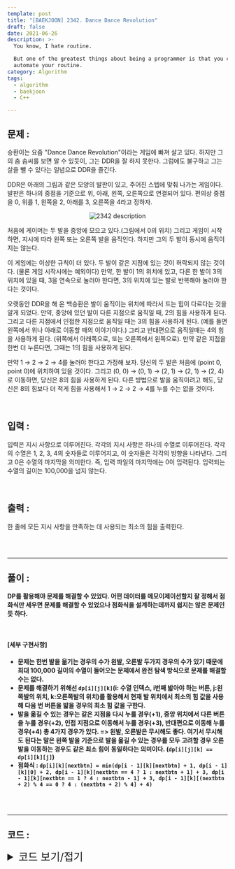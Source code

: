```yaml
---
template: post
title: "[BAEKJOON] 2342. Dance Dance Revolution"
draft: false
date: 2021-06-26
description: >-
  You know, I hate routine.

  But one of the greatest things about being a programmer is that you can
  automate your routine.
category: Algorithm
tags:
  - algorithm
  - baekjoon
  - C++

---
```




## 문제 : 

승환이는 요즘 "Dance Dance Revolution"이라는 게임에 빠져 살고 있다. 하지만 그의 춤 솜씨를 보면 알 수 있듯이, 그는 DDR을 잘 하지 못한다. 그럼에도 불구하고 그는 살을 뺄 수 있다는 일념으로 DDR을 즐긴다.

DDR은 아래의 그림과 같은 모양의 발판이 있고, 주어진 스텝에 맞춰 나가는 게임이다. 발판은 하나의 중점을 기준으로 위, 아래, 왼쪽, 오른쪽으로 연결되어 있다. 편의상 중점을 0, 위를 1, 왼쪽을 2, 아래를 3, 오른쪽을 4라고 정하자.

<center>
  <img src='https://user-images.githubusercontent.com/57346455/123510119-a83d9e80-d6b4-11eb-8811-19f74fcd0d11.png' alt='2342 description' />
</center>

처음에 게이머는 두 발을 중앙에 모으고 있다.(그림에서 0의 위치) 그리고 게임이 시작하면, 지시에 따라 왼쪽 또는 오른쪽 발을 움직인다. 하지만 그의 두 발이 동시에 움직이지는 않는다.

이 게임에는 이상한 규칙이 더 있다. 두 발이 같은 지점에 있는 것이 허락되지 않는 것이다. (물론 게임 시작시에는 예외이다) 만약, 한 발이 1의 위치에 있고, 다른 한 발이 3의 위치에 있을 때, 3을 연속으로 눌러야 한다면, 3의 위치에 있는 발로 반복해야 눌러야 한다는 것이다.

오랫동안 DDR을 해 온 백승환은 발이 움직이는 위치에 따라서 드는 힘이 다르다는 것을 알게 되었다. 만약, 중앙에 있던 발이 다른 지점으로 움직일 때, 2의 힘을 사용하게 된다. 그리고 다른 지점에서 인접한 지점으로 움직일 때는 3의 힘을 사용하게 된다. (예를 들면 왼쪽에서 위나 아래로 이동할 때의 이야기이다.) 그리고 반대편으로 움직일때는 4의 힘을 사용하게 된다. (위쪽에서 아래쪽으로, 또는 오른쪽에서 왼쪽으로). 만약 같은 지점을 한번 더 누른다면, 그때는 1의 힘을 사용하게 된다.

만약 1 → 2 → 2 → 4를 눌러야 한다고 가정해 보자. 당신의 두 발은 처음에 (point 0, point 0)에 위치하여 있을 것이다. 그리고 (0, 0) → (0, 1) → (2, 1) → (2, 1) → (2, 4)로 이동하면, 당신은 8의 힘을 사용하게 된다. 다른 방법으로 발을 움직이려고 해도, 당신은 8의 힘보다 더 적게 힘을 사용해서 1 → 2 → 2 → 4를 누를 수는 없을 것이다.

<br/>

## 입력 :

입력은 지시 사항으로 이루어진다. 각각의 지시 사항은 하나의 수열로 이루어진다. 각각의 수열은 1, 2, 3, 4의 숫자들로 이루어지고, 이 숫자들은 각각의 방향을 나타낸다. 그리고 0은 수열의 마지막을 의미한다. 즉, 입력 파일의 마지막에는 0이 입력된다. 입력되는 수열의 길이는 100,000을 넘지 않는다.

<br/>

## 출력 : 

한 줄에 모든 지시 사항을 만족하는 데 사용되는 최소의 힘을 출력한다.

<br/>

<br/>

___

## 풀이 :

**DP를 활용해야 문제를 해결할 수 있었다. 어떤 데이터를 메모이제이션할지 잘 정해서 점화식만 세우면 문제를 해결할 수 있었으나 점화식을 설계하는데까지 쉽지는 않은 문제인 듯 하다.**

<br/>

#### **[세부 구현사항]**

- **문제는 한번 발을 옮기는 경우의 수가 왼발, 오른발 두가지 경우의 수가 있기 때문에 최대 100,000 길이의 수열이 들어오는 문제에서 완전 탐색 방식으로 문제를 해결할 수는 없다.**
- **문제를 해결하기 위해선 `dp[i][j][k]`(i: 수열 인덱스, i번째 밟아야 하는 버튼, j:왼쪽발의 위치, k:오른쪽발의 위치)를 활용해서 현재 발 위치에서 최소의 힘 값을 사용해 다음 번 버튼을 밟을 경우의 최소 힘 값을 구한다.**
- **발을 옮길 수 있는 경우는 같은 지점을 다시 누를 경우(+1), 중앙 위치에서 다른 버튼을 누를 경우(+2), 인접 지점으로 이동해서 누를 경우(+3), 반대편으로 이동해 누를 경우(+4) 총 4가지 경우가 있다. => 왼발, 오른발은 무시해도 좋다. 여기서 무시해도 된다는 말은 왼쪽 발을 기준으로 발을 옮길 수 있는 경우를 모두 고려할 경우 오른발을 이동하는 경우도 같은 최소 힘이 동일하다는 의미이다. (`dp[i][j][k] == dp[i][k][j]`)**
- **점화식 : `dp[i][k][nextbtn] = min(dp[i - 1][k][nextbtn] + 1, dp[i - 1][k][0] + 2, dp[i - 1][k][nextbtn == 4 ? 1 : nextbtn + 1] + 3, dp[i - 1][k][nextbtn == 1 ? 4 : nextbtn - 1] + 3, dp[i - 1][k][(nextbtn + 2) % 4 == 0 ? 4 : (nextbtn + 2) % 4] + 4)`**

<br/>

<br/>

---

## 코드 :

<details>
<summary style="cursor:pointer; font-size:1.5rem">
	코드 보기/접기
</summary>

```c++
#include <iostream>
#include <vector>
#include <algorithm>

#define MAX 987654321

using namespace std;
int dp[100000][5][5];
vector<int> btnvec;

void dpProcess() {
    int vecsize = btnvec.size();


    for (int i = 0; i < vecsize; i++)
        for (int j = 0; j < 5; j++)
            fill_n(dp[i][j], 5, MAX);
    dp[0][0][0] = 0;

    for (int i = 1; i < vecsize; i++) {
        int nextbtn = btnvec[i];

        for (int k = 0; k < 5; k++) {
            if (k == nextbtn) continue;
            dp[i][k][nextbtn] = min(
                    {MAX, dp[i - 1][k][nextbtn] + 1, dp[i - 1][k][0] + 2,
                     dp[i - 1][k][nextbtn == 4 ? 1 : nextbtn + 1] + 3,
                     dp[i - 1][k][nextbtn == 1 ? 4 : nextbtn - 1] + 3,
                     dp[i - 1][k][(nextbtn + 2) % 4 == 0 ? 4 : (nextbtn + 2) % 4] + 4});
            dp[i][nextbtn][k] = dp[i][k][nextbtn];
        }
    }
}

int main() {
    int btn, minans = MAX;

    btnvec.push_back(0);
    while (true) {
        cin >> btn;
        if (!btn) break;
        btnvec.push_back(btn);
    }
    dpProcess();

    int lastidx = btnvec.size() - 1;
    for (int i = 0; i < 5; i++)
        for (int j = 0; j < 5; j++)
            minans = min(minans, dp[lastidx][i][j]);
    cout << minans << '\n';
    return 0;
}
```

</details>
<br/>

<br/>

